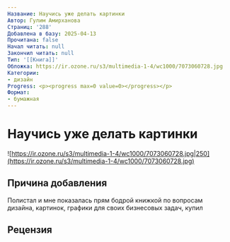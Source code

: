 ```yaml
---
Название: Научись уже делать картинки
Автор: Гулим Амирханова
Страниц: '288'
Добавлена в базу: 2025-04-13
Прочитана: false
Начал читать: null
Закончил читать: null
Тип: '[[Книга]]'
Обложка: https://ir.ozone.ru/s3/multimedia-1-4/wc1000/7073060728.jpg
Категории:
- дизайн
Progress: <p><progress max=0 value=0></progress></p>
Формат:
- бумажная
---
```

# Научись уже делать картинки

![https://ir.ozone.ru/s3/multimedia-1-4/wc1000/7073060728.jpg|250](https://ir.ozone.ru/s3/multimedia-1-4/wc1000/7073060728.jpg)

## Причина добавления

Полистал и мне показалась прям бодрой книжкой по вопросам дизайна, картинок, графики для своих бизнесовых задач, купил

## Рецензия
